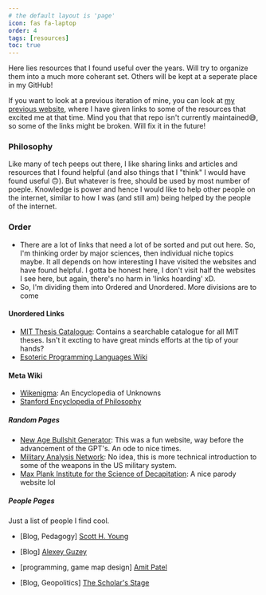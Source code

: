 ```yaml
---
# the default layout is 'page'
icon: fas fa-laptop
order: 4
tags: [resources]
toc: true
---
```


Here lies resources that I found useful over the years. Will try to organize them into a much more coherant set. Others will be kept at a seperate place in my GitHub! <br>

<!-- (TODO: Write an essay on andy's notes on why ['collecting material feels more useful than it usually is'](https://notes.andymatuschak.org/zQm6XAB3XXrXLHzF7gahpJ2)) <br> -->

If you want to look at a previous iteration of mine, you can look at [my previous website](https://sanathnu.github.io/Website-For-Cool-Websites/), where I have given links to some of the resources that excited me at that time. Mind you that that repo isn't currently maintained😅, so some of the links might be broken. Will fix it in the future!

### Philosophy

Like many of tech peeps out there, I like sharing links and articles and resources that I found helpful (and also things that I "think" I would have found useful 🙃). But whatever is free, should be used by most number of poeple. Knowledge is power and hence I would like to help other people on the internet, similar to how I was (and still am) being helped by the people of the internet.

### Order

- There are a lot of links that need a lot of be sorted and put out here. So, I'm thinking order by major sciences, then individual niche topics maybe. It all depends on how interesting I have visited the websites and have found helpful. I gotta be honest here, I don't visit half the websites I see here, but again, there's no harm in 'links hoarding' xD.
- So, I'm dividing them into Ordered and Unordered. More divisions are to come

#### Unordered Links

- [MIT Thesis Catalogue](https://dspace.mit.edu/handle/1721.1/7582): Contains a searchable catalogue for all MIT theses. Isn't it excting to have great minds efforts at the tip of your hands?
- [Esoteric Programming Languages Wiki](https://esolangs.org/wiki/Main_Page)

#### Meta Wiki
- [Wikenigma](https://wikenigma.org.uk/start): An Encyclopedia of Unknowns
- [Stanford Encyclopedia of Philosophy](https://plato.stanford.edu/)

##### Random Pages

- [New Age Bullshit Generator](https://sebpearce.com/bullshit/): This was a fun website, way before the advancement of the GPT's. An ode to nice times.
- [Military Analysis Network](https://man.fas.org/index.html): No idea, this is more technical introduction to some of the weapons in the US military system.
- [Max Plank Institute for the Science of Decapitation](https://mpi-sod.github.io/about/): A nice parody website lol


##### People Pages

Just a list of people I find cool.

- [Blog, Pedagogy] [Scott H. Young](https://www.scotthyoung.com/blog/articles/) 
- [Blog] [Alexey Guzey](https://guzey.com/)
- [programming, game map design] [Amit Patel](https://amitp.blogspot.com/) 

- [Blog, Geopolitics] [The Scholar's Stage](https://scholars-stage.org/) 
